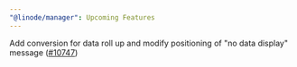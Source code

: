 ```yaml
---
"@linode/manager": Upcoming Features
---
```


Add conversion for data roll up and modify positioning of "no data display" message  ([#10747](https://github.com/linode/manager/pull/10747))
